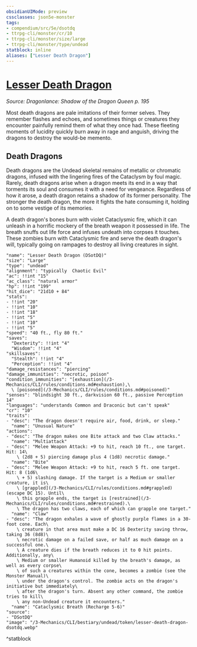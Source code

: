 ```yaml
---
obsidianUIMode: preview
cssclasses: json5e-monster
tags:
- compendium/src/5e/dsotdq
- ttrpg-cli/monster/cr/10
- ttrpg-cli/monster/size/large
- ttrpg-cli/monster/type/undead
statblock: inline
aliases: ["Lesser Death Dragon"]
---
```

# [Lesser Death Dragon](3-Mechanics\CLI\bestiary\undead/lesser-death-dragon-dsotdq.md)
*Source: Dragonlance: Shadow of the Dragon Queen p. 195*  

Most death dragons are pale imitations of their former selves. They remember flashes and echoes, and sometimes things or creatures they encounter painfully remind them of what they once had. These fleeting moments of lucidity quickly burn away in rage and anguish, driving the dragons to destroy the would-be memento.

## Death Dragons

Death dragons are the Undead skeletal remains of metallic or chromatic dragons, infused with the lingering fires of the Cataclysm by foul magic. Rarely, death dragons arise when a dragon meets its end in a way that torments its soul and consumes it with a need for vengeance. Regardless of how it arose, a death dragon retains a shadow of its former personality. The stronger the death dragon, the more it fights the hate consuming it, holding on to some vestige of its memories.

A death dragon's bones burn with violet Cataclysmic fire, which it can unleash in a horrific mockery of the breath weapon it possessed in life. The breath snuffs out life force and infuses undeath into corpses it touches. These zombies burn with Cataclysmic fire and serve the death dragon's will, typically going on rampages to destroy all living creatures in sight.

```statblock
"name": "Lesser Death Dragon (DSotDQ)"
"size": "Large"
"type": "undead"
"alignment": "typically  Chaotic Evil"
"ac": !!int "15"
"ac_class": "natural armor"
"hp": !!int "199"
"hit_dice": "21d10 + 84"
"stats":
- !!int "20"
- !!int "10"
- !!int "18"
- !!int "5"
- !!int "10"
- !!int "5"
"speed": "40 ft., fly 80 ft."
"saves":
  "Dexterity": !!int "4"
  "Wisdom": !!int "4"
"skillsaves":
  "Stealth": !!int "4"
  "Perception": !!int "4"
"damage_resistances": "piercing"
"damage_immunities": "necrotic, poison"
"condition_immunities": "[exhaustion](/3-Mechanics/CLI/rules/conditions.md#exhaustion),\
  \ [poisoned](/3-Mechanics/CLI/rules/conditions.md#poisoned)"
"senses": "blindsight 30 ft., darkvision 60 ft., passive Perception 14"
"languages": "understands Common and Draconic but can't speak"
"cr": "10"
"traits":
- "desc": "The dragon doesn't require air, food, drink, or sleep."
  "name": "Unusual Nature"
"actions":
- "desc": "The dragon makes one Bite attack and two Claw attacks."
  "name": "Multiattack"
- "desc": "Melee Weapon Attack: +9 to hit, reach 10 ft., one target. Hit: 14\
    \ (2d8 + 5) piercing damage plus 4 (1d8) necrotic damage."
  "name": "Bite"
- "desc": "Melee Weapon Attack: +9 to hit, reach 5 ft. one target. Hit: 8 (1d6\
    \ + 5) slashing damage. If the target is a Medium or smaller creature, it is\
    \ [grappled](/3-Mechanics/CLI/rules/conditions.md#grappled) (escape DC 15). Until\
    \ this grapple ends, the target is [restrained](/3-Mechanics/CLI/rules/conditions.md#restrained).\
    \ The dragon has two claws, each of which can grapple one target."
  "name": "Claw"
- "desc": "The dragon exhales a wave of ghostly purple flames in a 30-foot cone. Each\
    \ creature in that area must make a DC 16 Dexterity saving throw, taking 36 (8d8)\
    \ necrotic damage on a failed save, or half as much damage on a successful one.\
    \ A creature dies if the breath reduces it to 0 hit points. Additionally, any\
    \ Medium or smaller Humanoid killed by the breath's damage, as well as every corpse\
    \ of such a creatures within the cone, becomes a zombie (see the Monster Manual)\
    \ under the dragon's control. The zombie acts on the dragon's initiative but immediately\
    \ after the dragon's turn. Absent any other command, the zombie tries to kill\
    \ any non-Undead creature it encounters."
  "name": "Cataclysmic Breath (Recharge 5-6)"
"source":
- "DSotDQ"
"image": "/3-Mechanics/CLI/bestiary/undead/token/lesser-death-dragon-dsotdq.webp"
```
^statblock